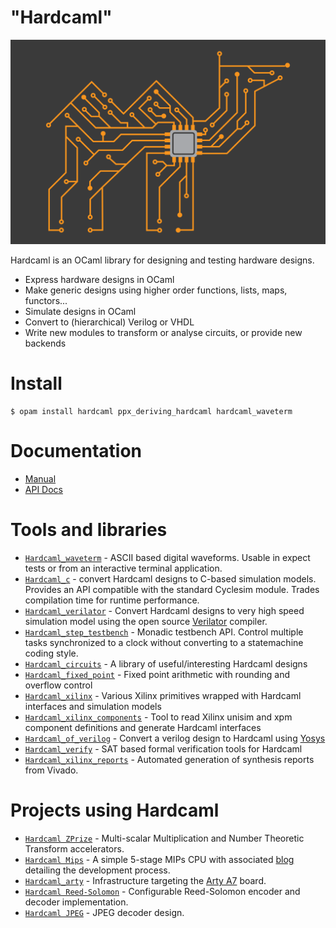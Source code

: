 "Hardcaml"
==========

![](docs/hardcaml.png)

Hardcaml is an OCaml library for designing and testing hardware designs.

* Express hardware designs in OCaml
* Make generic designs using higher order functions, lists, maps, functors...
* Simulate designs in OCaml
* Convert to (hierarchical) Verilog or VHDL
* Write new modules to transform or analyse circuits, or provide new backends

# Install

```
$ opam install hardcaml ppx_deriving_hardcaml hardcaml_waveterm
```

# Documentation

* [Manual](https://github.com/janestreet/hardcaml/blob/master/docs/index.mdx)
* [API Docs](https://v3.ocaml.org/p/hardcaml/v0.15.0/doc/Hardcaml/index.html)

# Tools and libraries

* [`Hardcaml_waveterm`](https://github.com/janestreet/hardcaml_waveterm) -
  ASCII based digital waveforms. Usable in expect tests or from an
  interactive terminal application.
* [`Hardcaml_c`](https://github.com/janestreet/hardcaml_c) - convert
  Hardcaml designs to C-based simulation models. Provides an API
  compatible with the standard Cyclesim module. Trades compilation
  time for runtime performance.
* [`Hardcaml_verilator`](https://github.com/janestreet/hardcaml_verilator) -
  Convert Hardcaml designs to very high speed simulation model using
  the open source [Verilator](https://www.veripool.org/verilator/) compiler.
* [`Hardcaml_step_testbench`](https://github.com/janestreet/hardcaml_step_testbench) -
  Monadic testbench API. Control multiple tasks synchronized to a
  clock without converting to a statemachine coding style.
* [`Hardcaml_circuits`](https://github.com/janestreet/hardcaml_circuits) -
  A library of useful/interesting Hardcaml designs
* [`Hardcaml_fixed_point`](https://github.com/janestreet/hardcaml_fixed_point) -
  Fixed point arithmetic with rounding and overflow control
* [`Hardcaml_xilinx`](https://github.com/janestreet/hardcaml_xilinx) -
   Various Xilinx primitives wrapped with Hardcaml interfaces and
   simulation models
* [`Hardcaml_xilinx_components`](https://github.com/janestreet/hardcaml_xilinx_components) -
  Tool to read Xilinx unisim and xpm component definitions and
  generate Hardcaml interfaces
* [`Hardcaml_of_verilog`](https://github.com/janestreet/hardcaml_of_verilog) -
  Convert a verilog design to Hardcaml using [Yosys](https://yosyshq.net/yosys/)
* [`Hardcaml_verify`](https://github.com/janestreet/hardcaml_verify) -
  SAT based formal verification tools for Hardcaml
* [`Hardcaml_xilinx_reports`](https://github.com/janestreet/hardcaml_xilinx_reports) -
  Automated generation of synthesis reports from Vivado.

# Projects using Hardcaml

* [`Hardcaml ZPrize`](https://zprize.hardcaml.com) -
  Multi-scalar Multiplication and Number Theoretic Transform accelerators.
* [`Hardcaml Mips`](https://github.com/askvortsov1/hardcaml-mips) - A
  simple 5-stage MIPs CPU with associated
  [blog](https://ceramichacker.com/blog/1-1x-hardcaml-mips-intro-what-and-why)
  detailing the development process.
* [`Hardcaml_arty`](https://github.com/fyquah/hardcaml_arty) -
  Infrastructure targeting the [Arty
  A7](https://digilent.com/reference/programmable-logic/arty-a7/start)
  board.
* [`Hardcaml Reed-Solomon`](https://github.com/hardcamls/reedsolomon) -
  Configurable Reed-Solomon encoder and decoder implementation.
* [`Hardcaml JPEG`](https://github.com/hardcamls/video-coding/tree/main/jpeg) -
  JPEG decoder design.
